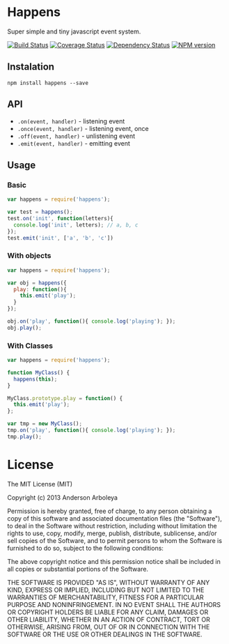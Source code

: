 # Happens

Super simple and tiny javascript event system.

[![Build Status](https://travis-ci.org/serpentem/happens.png?branch=master)](https://travis-ci.org/serpentem/happens) [![Coverage Status](https://coveralls.io/repos/serpentem/happens/badge.png)](https://coveralls.io/r/serpentem/happens)
[![Dependency Status](https://gemnasium.com/serpentem/happens.png)](https://gemnasium.com/serpentem/happens) [![NPM version](https://badge.fury.io/js/happens.png)](http://badge.fury.io/js/happens)

## Instalation

````
npm install happens --save
````

## API

 - `.on(event, handler)` - listening event
 - `.once(event, handler)` - listening event, once
 - `.off(event, handler)` - unlistening event
 - `.emit(event, handler)` - emitting event

## Usage

### Basic

````javascript
var happens = require('happens');

var test = happens();
test.on('init', function(letters){
  console.log('init', letters); // a, b, c
});
test.emit('init', ['a', 'b', 'c'])
````

### With objects

````javascript
var happens = require('happens');

var obj = happens({
  play: function(){
    this.emit('play');
  }
});

obj.on('play', function(){ console.log('playing'); });
obj.play();
````

### With Classes

````javascript
var happens = require('happens');

function MyClass() {
  happens(this);
}

MyClass.prototype.play = function() {
  this.emit('play');
};

var tmp = new MyClass();
tmp.on('play', function(){ console.log('playing'); });
tmp.play();
````

# License

The MIT License (MIT)

Copyright (c) 2013 Anderson Arboleya

Permission is hereby granted, free of charge, to any person obtaining a copy of
this software and associated documentation files (the "Software"), to deal in
the Software without restriction, including without limitation the rights to
use, copy, modify, merge, publish, distribute, sublicense, and/or sell copies of
the Software, and to permit persons to whom the Software is furnished to do so,
subject to the following conditions:

The above copyright notice and this permission notice shall be included in all
copies or substantial portions of the Software.

THE SOFTWARE IS PROVIDED "AS IS", WITHOUT WARRANTY OF ANY KIND, EXPRESS OR
IMPLIED, INCLUDING BUT NOT LIMITED TO THE WARRANTIES OF MERCHANTABILITY, FITNESS
FOR A PARTICULAR PURPOSE AND NONINFRINGEMENT. IN NO EVENT SHALL THE AUTHORS OR
COPYRIGHT HOLDERS BE LIABLE FOR ANY CLAIM, DAMAGES OR OTHER LIABILITY, WHETHER
IN AN ACTION OF CONTRACT, TORT OR OTHERWISE, ARISING FROM, OUT OF OR IN
CONNECTION WITH THE SOFTWARE OR THE USE OR OTHER DEALINGS IN THE SOFTWARE.